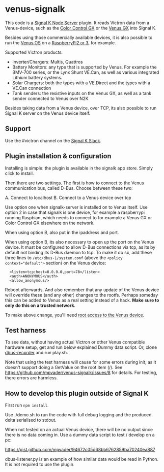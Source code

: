 # venus-signalk

This code is a [Signal K Node Server](https://github.com/SignalK/signalk-server-node) plugin. It
reads Victron data from a Venus-device, such as the
[Color Control GX](https://www.victronenergy.com/panel-systems-remote-monitoring/color-control) or the
[Venus GX](https://www.victronenergy.com/panel-systems-remote-monitoring/venus-gx) into Signal K.

Besides using those commercially available devices, it is also possible to run the
[Venus OS](https://github.com/victronenergy/venus/wiki) on a
[RaspberryPi2 or 3](https://github.com/victronenergy/venus/wiki/raspberrypi-install-venus-image),
for example.

Supported Victron products:
- Inverter/Chargers: Multis, Quattros
- Battery Monitors: any type that is supported by Venus. For example the BMV-700 series, or the
Lynx Shunt VE.Can, as well as various integrated Lithium battery systems.
- Solar Chargers: both the types with a VE.Direct and the types with a VE.Can connection
- Tank senders: the resistive inputs on the Venus GX, as well as a tank sender connected to Venus
over N2K

Besides taking data from a Venus device, over TCP, its also possible to run Signal K server on the
Venus device itself.

## Support
Use the #victron channel on the [Signal K Slack](http://slack-invite.signalk.org/).

## Plugin installation & configuration
Installing is simple: the plugin is available in the signalk app store. Simply click to
install.

Then there are two settings. The first is how to connect to the Venus communication bus,
called D-Bus. Choose between these two:

A. Connect to localhost
B. Connect to a Venus device over tcp

Use option one when signalk-server is installed on to Venus itself. Use option 2 in case
that signalk is one device, for example a raspberrypi running Raspbian, which needs to connect
to for example a Venus GX or Color Control GX elsewhere on the network.

When using option B, also put in the ipaddress and port.

When using option B, its also necessary to open up the port on the Venus device. It must be
configured to allow D-Bus connections via tcp, as its by default not binding its D-Bus daemon
to tcp. To make it do so, add these three lines to `/etc/dbus-1/system.conf` (above the `<policy context="default">` section) on the Venus device:
    
      <listen>tcp:host=0.0.0.0,port=78</listen>
      <auth>ANONYMOUS</auth>
      <allow_anonymous/>
    
Reboot afterwards. And also remember that any update of the Venus device will override these
(and any other) changes to the rootfs. Perhaps someday this can be added to Venus as a real
setting instead of a hack. __Make sure to only do this on a trusted network.__

To make above change, you'll need
[root access to the Venus device](https://www.victronenergy.com/live/ccgx:root_access).

## Test harness

To see data, without having actual Victron or other Venus compatible hardware setup,
get and run below explained Dummy data script. Or, clone
[dbus-recorder](https://github.com/victronenergy/dbus-recorder) and run play.sh.

Note that using the test harness will cause for some errors during init, as it
doesn't support doing a GetValue on the root item (/). See
https://github.com/mpvader/venus-signalk/issues/8 for details. For testing, there
errors are harmless.

## How to develop this plugin outside of Signal K

First run `npm install`.

Use ./demo.sh to run the code with full debug logging and the produced delta
serialised to stdout.

When not tested on an actual Venus device, there will be no output since there
is no data coming in. Use a dummy data script to test / develop on a pc:

https://gist.github.com/mpvader/94672c05d68bb6762859ba70240ea887

dbus-listener.py is an example of how similar data would be read in Python. It
is not required to use the plugin.
